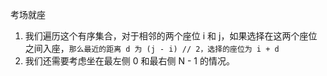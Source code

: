 考场就座

1. 我们遍历这个有序集合，对于相邻的两个座位 i 和 j，如果选择在这两个座位之间入座，`那么最近的距离 d 为 (j - i) // 2，选择的座位为 i + d`
2. 我们还需要考虑坐在最左侧 0 和最右侧 N - 1 的情况。
